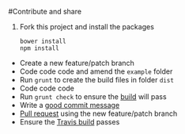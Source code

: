 #Contribute and share

1. Fork this project and install the packages

	```
	bower install
	npm install
	```
- Create a new feature/patch branch
- Code code code and amend the `example` folder 
- Run `grunt` to create the build files in folder `dist`
- Code code code
- Run `grunt check` to ensure the [build](https://travis-ci.org/sayanee/angularjs-pdf) will pass
- Write a [good commit message](http://tbaggery.com/2008/04/19/a-note-about-git-commit-messages.html)
- [Pull request](https://help.github.com/articles/using-pull-requests) using the new feature/patch branch
- Ensure the [Travis build](https://travis-ci.org/webuildsg/webuild) passes
